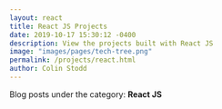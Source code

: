 ```yaml
---
layout: react
title: React JS Projects
date: 2019-10-17 15:30:12 -0400
description: View the projects built with React JS
image: "images/pages/tech-tree.png"
permalink: /projects/react.html
author: Colin Stodd
---
```


Blog posts under the category: **React JS**